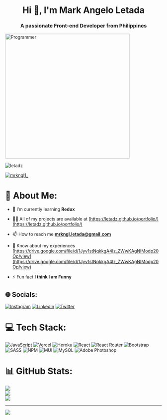 <h1 align="center">Hi 👋, I'm Mark Angelo Letada</h1>
<h3 align="center">A passionate Front-end Developer from Philippines</h3>

<img align="center" alt="Programmer" width="400" src="https://miro.medium.com/max/1400/0*C-cPP9D2MIyeexAT.gif">

<p align="left"> <img src="https://komarev.com/ghpvc/?username=letadz&label=Profile%20views&color=0e75b6&style=flat" alt="letadz" /> </p>

<p align="left"> <a href="https://twitter.com/mrkngl1_" target="blank"><img src="https://img.shields.io/twitter/follow/mrkngl1_?logo=twitter&style=for-the-badge" alt="mrkngl1_" /></a> </p>

# 💫 About Me:

- 🌱 I’m currently learning **Redux**

- 👨‍💻 All of my projects are available at [https://letadz.github.io/portfolio/](https://letadz.github.io/portfolio/)

- 📫 How to reach me **mrkngl.letada@gmail.com**

- 📄 Know about my experiences [https://drive.google.com/file/d/1Jyv1stNqkkgA4Iz_ZWwKAgNIModp20Op/view](https://drive.google.com/file/d/1Jyv1stNqkkgA4Iz_ZWwKAgNIModp20Op/view)

- ⚡ Fun fact **I think I am Funny**

## 🌐 Socials:
[![Instagram](https://img.shields.io/badge/Instagram-%23E4405F.svg?logo=Instagram&logoColor=white)](https://instagram.com/mrkngl_) [![LinkedIn](https://img.shields.io/badge/LinkedIn-%230077B5.svg?logo=linkedin&logoColor=white)](https://linkedin.com/in/letadz) [![Twitter](https://img.shields.io/badge/Twitter-%231DA1F2.svg?logo=Twitter&logoColor=white)](https://twitter.com/mrkngl1_) 

# 💻 Tech Stack:
![JavaScript](https://img.shields.io/badge/javascript-%23323330.svg?style=for-the-badge&logo=javascript&logoColor=%23F7DF1E) ![Vercel](https://img.shields.io/badge/vercel-%23000000.svg?style=for-the-badge&logo=vercel&logoColor=white) ![Heroku](https://img.shields.io/badge/heroku-%23430098.svg?style=for-the-badge&logo=heroku&logoColor=white) ![React](https://img.shields.io/badge/react-%2320232a.svg?style=for-the-badge&logo=react&logoColor=%2361DAFB) ![React Router](https://img.shields.io/badge/React_Router-CA4245?style=for-the-badge&logo=react-router&logoColor=white) ![Bootstrap](https://img.shields.io/badge/bootstrap-%23563D7C.svg?style=for-the-badge&logo=bootstrap&logoColor=white) ![SASS](https://img.shields.io/badge/SASS-hotpink.svg?style=for-the-badge&logo=SASS&logoColor=white) ![NPM](https://img.shields.io/badge/NPM-%23000000.svg?style=for-the-badge&logo=npm&logoColor=white) ![MUI](https://img.shields.io/badge/MUI-%230081CB.svg?style=for-the-badge&logo=material-ui&logoColor=white) ![MySQL](https://img.shields.io/badge/mysql-%2300f.svg?style=for-the-badge&logo=mysql&logoColor=white) ![Adobe Photoshop](https://img.shields.io/badge/adobephotoshop-%2331A8FF.svg?style=for-the-badge&logo=adobephotoshop&logoColor=white)
# 📊 GitHub Stats:
![](https://github-readme-stats.vercel.app/api?username=letadz&theme=tokyonight&hide_border=false&include_all_commits=false&count_private=false)<br/>
![](https://github-readme-streak-stats.herokuapp.com/?user=letadz&theme=tokyonight&hide_border=false)<br/>
![](https://github-readme-stats.vercel.app/api/top-langs/?username=letadz&theme=tokyonight&hide_border=false&include_all_commits=false&count_private=false&layout=compact)

---
[![](https://visitcount.itsvg.in/api?id=letadz&icon=0&color=12)](https://visitcount.itsvg.in)
